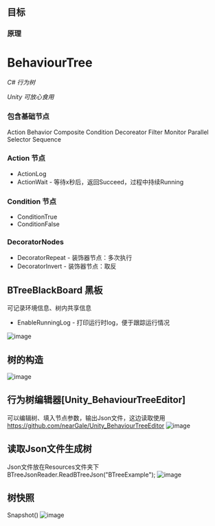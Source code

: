 ## 目标


### 原理

# BehaviourTree

*C# 行为树*

*Unity 可放心食用*

### 包含基础节点
Action
Behavior
Composite
Condition
Decoreator
Filter
Monitor
Parallel
Selector
Sequence

### Action 节点
* ActionLog
* ActionWait - 等待x秒后，返回Succeed，过程中持续Running

### Condition 节点
* ConditionTrue
* ConditionFalse

### DecoratorNodes
* DecoratorRepeat - 装饰器节点：多次执行
* DecoratorInvert - 装饰器节点：取反

## BTreeBlackBoard 黑板
可记录环境信息、树内共享信息
* EnableRunningLog - 打印运行时log，便于跟踪运行情况

![image](https://github.com/nearGale/Unity_BehaviourTree/assets/48747051/e3321179-25fd-4dbb-8809-22f711752e77)

## 树的构造
![image](https://github.com/nearGale/Unity_BehaviourTree/assets/48747051/be31a8cf-ea03-4bc9-863c-7c58c0e75aaa)

## 行为树编辑器[Unity_BehaviourTreeEditor]
可以编辑树、填入节点参数，输出Json文件，这边读取使用
https://github.com/nearGale/Unity_BehaviourTreeEditor
![image](https://github.com/nearGale/Unity_BehaviourTree/assets/48747051/27bd9c53-abb5-4e5c-a214-728a2b665167)

## 读取Json文件生成树
Json文件放在Resources文件夹下
BTreeJsonReader.ReadBTreeJson("BTreeExample");
![image](https://github.com/nearGale/Unity_BehaviourTree/assets/48747051/0d9d93b3-0bd1-42dc-be88-9f250262e7ca)

## 树快照
Snapshot()
![image](https://github.com/nearGale/Unity_BehaviourTree/assets/48747051/310bfef7-98a7-471e-8026-7dbbe8dda6cf)
